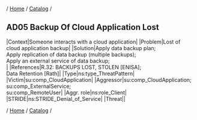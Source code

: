 / [Home](/acctp/) / [Catalog](/acctp/catalog/) /

## AD05 Backup Of Cloud Application Lost

|Context|Someone interacts with a cloud application|
|Problem|Lost of cloud application backup|
|Solution|Apply data backup plan;<br /> Apply replication of data backup (multiple backups);<br /> Apply an external service of data backup;<br />|
|References|R.32: BACKUPS LOST, STOLEN [ENISA];<br /> Data Retention [Rath]|
|Type|ns:type_ThreatPattern|
|Victim|su:comp_CloudApplication|
|Aggressor|su:comp_CloudApplication;<br /> su:comp_ExternalService;<br /> su:comp_RemoteUser|
|Aggr. role|ns:role_Client|
|STRIDE|ns:STRIDE_Denial_of_Service|
|Threat||

/ [Home](/acctp/) / [Catalog](/acctp/catalog/) /
